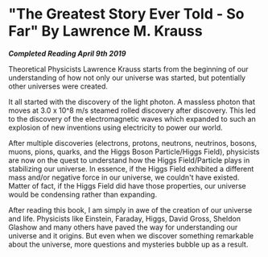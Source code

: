# "The Greatest Story Ever Told - So Far" By Lawrence M. Krauss

***Completed Reading April 9th 2019***

Theoretical Physicists Lawrence Krauss starts from the beginning of our understanding of how not only our universe was started, but potentially other universes were created.

It all started with the discovery of the light photon. A massless photon that moves at 3.0 x 10^8 m/s steamed rolled discovery after discovery. This led to the discovery of the electromagnetic waves which expanded to such an explosion of new inventions using electricity to power our world.

After multiple discoveries (electrons, protons, neutrons, neutrinos, bosons, muons, pions, quarks, and the Higgs Boson Particle/Higgs Field), physicists are now on the quest to understand how the Higgs Field/Particle plays in stabilizing our universe. In essence, if the Higgs Field exhibited a different mass and/or negative force in our universe, we couldn't have existed. Matter of fact, if the Higgs Field did have those properties, our universe would be condensing rather than expanding.

After reading this book, I am simply in awe of the creation of our universe and life. Physicists like Einstein, Faraday, Higgs, David Gross, Sheldon Glashow and many others have paved the way for understanding our universe and it origins. But even when we discover something remarkable about the universe, more questions and mysteries bubble up as a result.
